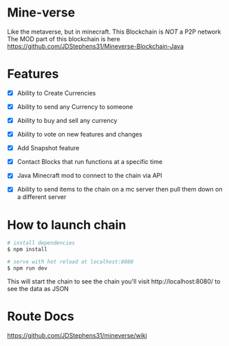 # Mine-verse
Like the metaverse, but in minecraft.
This Blockchain is *NOT* a P2P network
The MOD part of this blockchain is here https://github.com/JDStephens31/Mineverse-Blockchain-Java

# Features
- [x] Ability to Create Currencies
- [x] Ability to send any Currency to someone
- [x] Ability to buy and sell any currency
- [x] Ability to vote on new features and changes
- [x] Add Snapshot feature
- [x] Contact Blocks that run functions at a specific time
- [x] Java Minecraft mod to connect to the chain via API
- [x] Ability to send items to the chain on a mc server then pull them down on a different server 


# How to launch chain
```bash
# install dependencies
$ npm install

# serve with hot reload at localhost:8080
$ npm run dev
```
This will start the chain to see the chain you'll visit http://localhost:8080/ to see the data as JSON

# Route Docs
https://github.com/JDStephens31/mineverse/wiki

